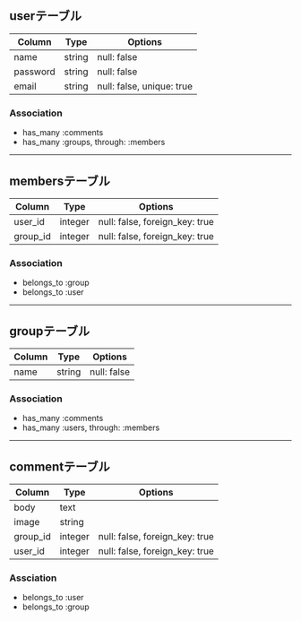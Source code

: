 ## userテーブル

|Column|Type|Options|
|------|----|-------|
|name|string|null: false|
|password|string|null: false|
|email|string|null: false, unique: true|

### Association
- has_many :comments
- has_many :groups, through: :members
---

## membersテーブル

|Column|Type|Options|
|------|----|-------|
|user_id|integer|null: false, foreign_key: true|
|group_id|integer|null: false, foreign_key: true|

### Association
- belongs_to :group
- belongs_to :user
---

## groupテーブル
|Column|Type|Options|
|------|----|-------|
|name|string|null: false|

### Association
- has_many :comments
- has_many :users, through: :members
---

## commentテーブル
|Column|Type|Options|
|------|----|-------|
|body|text|
|image|string|
|group_id|integer|null: false, foreign_key: true|
|user_id|integer|null: false, foreign_key: true|

### Assciation
- belongs_to :user
- belongs_to :group